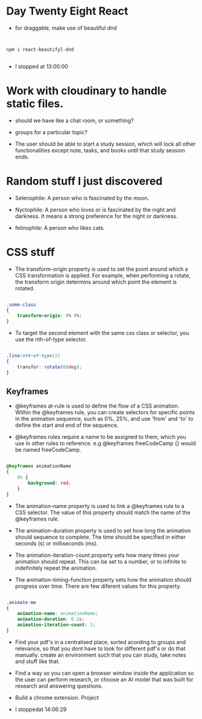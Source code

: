 # Day Twenty Eight React

- for draggable, make use of beautiful dnd


``` bash


npm i react-beautifyl-dnd



```

- I stopped at 13:00:00


# Work with cloudinary to handle static files.

- should we have like a chat room, or something?

- groups for a particular topic?

- The user should be able to start a study session, which will lock all other functionalities except note, tasks, and books until that study session ends.


# Random stuff I just discovered

- Selenophile: A person who is fascinated by the moon.

- Nyctophile: A person who loves or is fascinated by the night and darkness. It means a strong preference for the night or darkness.

- felinophile: A person who likes cats.


# CSS stuff

- The transform-origin property is used to set the point around which a CSS transformation is applied. For example, when performing a rotate, the transform origin determins around which point the element is rotated.

``` CSS

.some-class
{
    transform-origin: 0% 0%;
}

```

- To target the second element with the same css class or selector, you use the nth-of-type selector.

``` CSS

.line:nth-of-type(2)
{
    transfor: rotate(60deg);
}

```


## Keyframes

- @keyframes at-rule is used to define the flow of a CSS animation. Within the @keyframes rule, you can create selectors for specific points in the animation sequence, such as 0%, 25%, and use 'from' and 'to' to define the start and end of the sequence.

- @keyframes rules require a name to be assigned to them, which you use in other rules to reference. e.g @keyframes freeCodeCamp {} would be named freeCodeCamp.


``` CSS

@keyframes animationName
{
    0% {
        background: red;
    }
}


```

- The animation-name property is used to link a @keyframes rule to a CSS selector. The value of this property should match the name of the @keyframes rule.

- The animation-duration property is used to set how long the animation should sequence to complete. The time should be specified in either seconds (s) or milliseconds (ms).

- The animation-iteration-count property sets how many times your animation should repeat. This can be set to a number, or to infinite to indefinitely repeat the animation.

- The animation-timing-function property sets how the animation should progress over time. There are few diferent values for this property.

``` CSS

.animate-me
{
    animation-name: animationName;
    animation-duration: 0.2s;
    animation-iteration-count: 2;
}


```

- Find your pdf's in a centralised place, sorted acording to groups and relevance, so that you dont have to look for different pdf's or do that manually. create an environment such that you can study, take notes and stuff like that. 

- Find a way so you can open a browser window inside the application so the user can perform research, or choose an AI model that was built for research and answering questions.

- Build a chrome extension. Project

- I stoppedat 14:06:29